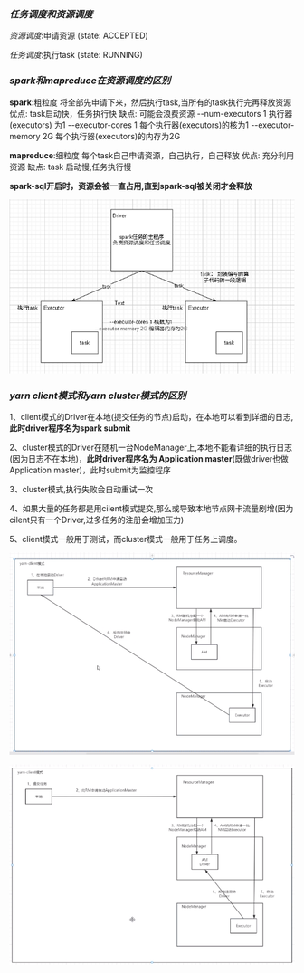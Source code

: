 ### ***任务调度和资源调度***

*资源调度*:申请资源 (state: ACCEPTED)

*任务调度*:执行task (state: RUNNING)

### ***spark和mapreduce在资源调度的区别***

**spark**:粗粒度
         将全部先申请下来，然后执行task,当所有的task执行完再释放资源
         优点: task启动快，任务执行快
         缺点: 可能会浪费资源
         --num-executors 1 执行器(executors) 为1
         --executor-cores 1 每个执行器(executors)的核为1
         --executor-memory 2G 每个执行器(executors)的内存为2G 

**mapreduce**:细粒度
         每个task自己申请资源，自己执行，自己释放
         优点: 充分利用资源
         缺点: task 启动慢,任务执行慢
         
**spark-sql开启时，资源会被一直占用,直到spark-sql被关闭才会释放**

![alt text](image-2.png)

### ***yarn client模式和yarn cluster模式的区别***
1、client模式的Driver在本地(提交任务的节点)启动，在本地可以看到详细的日志,**此时driver程序名为spark submit** 

2、cluster模式的Driver在随机一台NodeManager上,本地不能看详细的执行日志(因为日志不在本地)，**此时driver程序名为 Application master**(既做driver也做Application master)，此时submit为监控程序  

3、cluster模式,执行失败会自动重试一次  

4、如果大量的任务都是用cilent模式提交,那么或导致本地节点网卡流量剧增(因为cilent只有一个Driver,过多任务的注册会增加压力)  

5、client模式一般用于测试，而cluster模式一般用于任务上调度。

![alt text](image-4.png)

![alt text](image-5.png)
